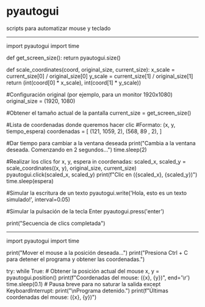 # pyautogui
scripts para automatizar mouse y teclado

----------------------------------------------------------------------
import pyautogui
import time

def get_screen_size():
    return pyautogui.size()

def scale_coordinates(coord, original_size, current_size):
    x_scale = current_size[0] / original_size[0]
    y_scale = current_size[1] / original_size[1]
    return (int(coord[0] * x_scale), int(coord[1] * y_scale))

#Configuración original (por ejemplo, para un monitor 1920x1080)
original_size = (1920, 1080)

#Obtener el tamaño actual de la pantalla
current_size = get_screen_size()

#Lista de coordenadas donde queremos hacer clic
#Formato: (x, y, tiempo_espera)
coordenadas = [
    (121, 1059, 2),
    (568, 89 , 2),
]

#Dar tiempo para cambiar a la ventana deseada
print("Cambia a la ventana deseada. Comenzando en 2 segundos...")
time.sleep(2)

#Realizar los clics
for x, y, espera in coordenadas:
    scaled_x, scaled_y = scale_coordinates((x, y), original_size, current_size)
    pyautogui.click(scaled_x, scaled_y)
    print(f"Clic en ({scaled_x}, {scaled_y})")
    time.sleep(espera)


#Simular la escritura de un texto
pyautogui.write('Hola, esto es un texto simulado!', interval=0.05)

#Simular la pulsación de la tecla Enter
pyautogui.press('enter')

print("Secuencia de clics completada")


----------------------------------------------------------------------

import pyautogui
import time

print("Mover el mouse a la posición deseada...")
print("Presiona Ctrl + C para detener el programa y obtener las coordenadas.")

try:
    while True:
        # Obtener la posición actual del mouse
        x, y = pyautogui.position()
        print(f"Coordenadas del mouse: ({x}, {y})", end='\r')
        time.sleep(0.1)  # Pausa breve para no saturar la salida
except KeyboardInterrupt:
    print("\nPrograma detenido.")
    print(f"Últimas coordenadas del mouse: ({x}, {y})")
